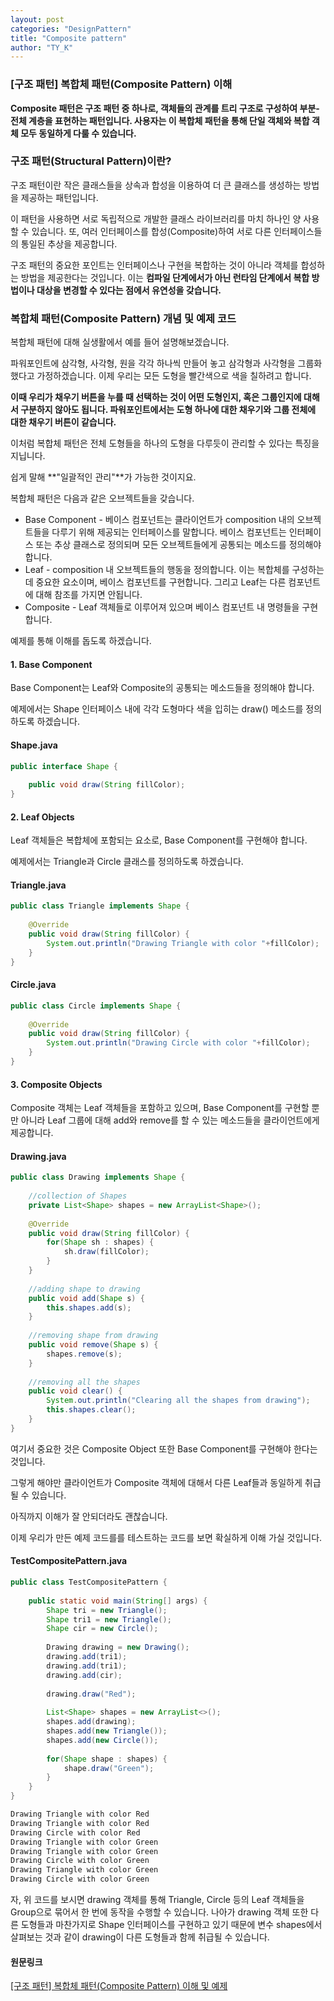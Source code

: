 ```yaml
---
layout: post
categories: "DesignPattern"
title: "Composite pattern"
author: "TY_K"
---
```


### [구조 패턴] 복합체 패턴(Composite Pattern) 이해

**Composite 패턴은 구조 패턴 중 하나로, 객체들의 관계를 트리 구조로 구성하여 부분-전체 계층을 표현하는 패턴입니다. 사용자는 이 복합체 패턴을 통해 단일 객체와 복합 객체 모두 동일하게 다룰 수 있습니다.**

### 구조 패턴(Structural Pattern)이란?

구조 패턴이란 작은 클래스들을 상속과 합성을 이용하여 더 큰 클래스를 생성하는 방법을 제공하는 패턴입니다.

이 패턴을 사용하면 서로 독립적으로 개발한 클래스 라이브러리를 마치 하나인 양 사용할 수 있습니다. 또, 여러 인터페이스를 합성(Composite)하여 서로 다른 인터페이스들의 통일된 추상을 제공합니다.

구조 패턴의 중요한 포인트는 인터페이스나 구현을 복합하는 것이 아니라 객체를 합성하는 방법을 제공한다는 것입니다. 이는 **컴파일 단계에서가 아닌 런타임 단계에서 복합 방법이나 대상을 변경할 수 있다는 점에서 유연성을 갖습니다.**

### 복합체 패턴(Composite Pattern) 개념 및 예제 코드

복합체 패턴에 대해 실생활에서 예를 들어 설명해보겠습니다.

파워포인트에 삼각형, 사각형, 원을 각각 하나씩 만들어 놓고 삼각형과 사각형을 그룹화했다고 가정하겠습니다. 이제 우리는 모든 도형을 빨간색으로 색을 칠하려고 합니다.

**이때 우리가 채우기 버튼을 누를 때 선택하는 것이 어떤 도형인지, 혹은 그룹인지에 대해서 구분하지 않아도 됩니다. 파워포인트에서는 도형 하나에 대한 채우기와 그룹 전체에 대한 채우기 버튼이 같습니다.**

이처럼 복합체 패턴은 전체 도형들을 하나의 도형을 다루듯이 관리할 수 있다는 특징을 지닙니다.

쉽게 말해 **"일괄적인 관리"**가 가능한 것이지요.

복합체 패턴은 다음과 같은 오브젝트들을 갖습니다.

* Base Component - 베이스 컴포넌트는 클라이언트가 composition 내의 오브젝트들을 다루기 위해 제공되는 인터페이스를 말합니다. 베이스 컴포넌트는 인터페이스 또는 추상 클래스로 정의되며 모든 오브젝트들에게 공통되는 메소드를 정의해야 합니다.
* Leaf - composition 내 오브젝트들의 행동을 정의합니다. 이는 복합체를 구성하는 데 중요한 요소이며, 베이스 컴포넌트를 구현합니다. 그리고 Leaf는 다른 컴포넌트에 대해 참조를 가지면 안됩니다. 
* Composite - Leaf 객체들로 이루어져 있으며 베이스 컴포넌트 내 명령들을 구현합니다.

예제를 통해 이해를 돕도록 하겠습니다.

#### 1. Base Component

Base Component는 Leaf와 Composite의 공통되는 메소드들을 정의해야 합니다.

예제에서는 Shape 인터페이스 내에 각각 도형마다 색을 입히는 draw() 메소드를 정의하도록 하겠습니다.

#### Shape.java

```java
public interface Shape {
	
    public void draw(String fillColor);
}
```

#### 2. Leaf Objects

Leaf 객체들은 복합체에 포함되는 요소로, Base Component를 구현해야 합니다.

예제에서는 Triangle과 Circle 클래스를 정의하도록 하겠습니다.

#### Triangle.java

```java
public class Triangle implements Shape {
 
    @Override
    public void draw(String fillColor) {
        System.out.println("Drawing Triangle with color "+fillColor);
    }
}
```

#### Circle.java

```java
public class Circle implements Shape {
 
    @Override
    public void draw(String fillColor) {
        System.out.println("Drawing Circle with color "+fillColor);
    }
}
```

#### 3. Composite Objects

Composite 객체는 Leaf 객체들을 포함하고 있으며, Base Component를 구현할 뿐만 아니라 Leaf 그룹에 대해 add와 remove를 할 수 있는 메소드들을 클라이언트에게 제공합니다.

#### Drawing.java

```java
public class Drawing implements Shape {
 
    //collection of Shapes
    private List<Shape> shapes = new ArrayList<Shape>();
	
    @Override
    public void draw(String fillColor) {
        for(Shape sh : shapes) {
            sh.draw(fillColor);
        }
    }
	
    //adding shape to drawing
    public void add(Shape s) {
        this.shapes.add(s);
    }
	
    //removing shape from drawing
    public void remove(Shape s) {
        shapes.remove(s);
    }
	
    //removing all the shapes
    public void clear() {
        System.out.println("Clearing all the shapes from drawing");
        this.shapes.clear();
    }
}
```

여기서 중요한 것은 Composite Object 또한 Base Component를 구현해야 한다는 것입니다.

그렇게 해야만 클라이언트가 Composite 객체에 대해서 다른 Leaf들과 동일하게 취급될 수 있습니다.

아직까지 이해가 잘 안되더라도 괜찮습니다.

이제 우리가 만든 예제 코드를를 테스트하는 코드를 보면 확실하게 이해 가실 것입니다.

#### TestCompositePattern.java

```java
public class TestCompositePattern {
 
    public static void main(String[] args) {
        Shape tri = new Triangle();
        Shape tri1 = new Triangle();
        Shape cir = new Circle();
		
        Drawing drawing = new Drawing();
        drawing.add(tri1);
        drawing.add(tri1);
        drawing.add(cir);
		
        drawing.draw("Red");
		
        List<Shape> shapes = new ArrayList<>();
        shapes.add(drawing);
        shapes.add(new Triangle());
        shapes.add(new Circle());
        
        for(Shape shape : shapes) {
            shape.draw("Green");
        }
    }
}
```

```java
Drawing Triangle with color Red
Drawing Triangle with color Red
Drawing Circle with color Red
Drawing Triangle with color Green
Drawing Triangle with color Green
Drawing Circle with color Green
Drawing Triangle with color Green
Drawing Circle with color Green
```

자, 위 코드를 보시면 drawing 객체를 통해 Triangle, Circle 등의 Leaf 객체들을 Group으로 묶어서 한 번에 동작을 수행할 수 있습니다. 나아가 drawing 객체 또한 다른 도형들과 마찬가지로 Shape 인터페이스를 구현하고 있기 때문에 변수 shapes에서 살펴보는 것과 같이 drawing이 다른 도형들과 함께 취급될 수 있습니다.

#### 원문링크

[[구조 패턴] 복합체 패턴(Composite Pattern) 이해 및 예제][link1]

[link1]: https://readystory.tistory.com/131?category=822867 "link1"
